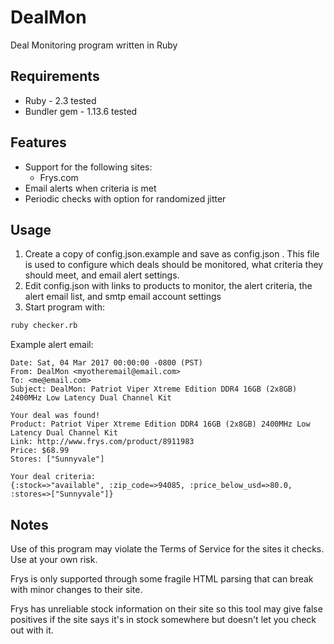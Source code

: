 # DealMon
Deal Monitoring program written in Ruby

## Requirements
 - Ruby - 2.3 tested
 - Bundler gem - 1.13.6 tested

## Features
 - Support for the following sites:
   - Frys.com
 - Email alerts when criteria is met
 - Periodic checks with option for randomized jitter

## Usage
1. Create a copy of config.json.example and save as config.json . This file is used to configure which deals should be monitored, what criteria they should meet, and email alert settings.
2. Edit config.json with links to products to monitor, the alert criteria, the alert email list, and smtp email account settings
3. Start program with:
```sh
ruby checker.rb
```

Example alert email:
```
Date: Sat, 04 Mar 2017 00:00:00 -0800 (PST)
From: DealMon <myotheremail@email.com>
To: <me@email.com>
Subject: DealMon: Patriot Viper Xtreme Edition DDR4 16GB (2x8GB) 2400MHz Low Latency Dual Channel Kit

Your deal was found!
Product: Patriot Viper Xtreme Edition DDR4 16GB (2x8GB) 2400MHz Low Latency Dual Channel Kit
Link: http://www.frys.com/product/8911983
Price: $68.99
Stores: ["Sunnyvale"]

Your deal criteria:
{:stock=>"available", :zip_code=>94085, :price_below_usd=>80.0, :stores=>["Sunnyvale"]}
```

## Notes
Use of this program may violate the Terms of Service for the sites it checks. Use at your own risk.

Frys is only supported through some fragile HTML parsing that can break with minor changes to their site.

Frys has unreliable stock information on their site so this tool may give false positives if the site says it's in stock somewhere but doesn't let you check out with it.
